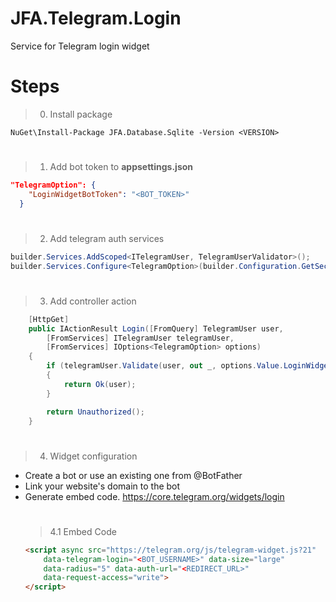# JFA.Telegram.Login
Service for Telegram login widget

# Steps
>0. Install package
```PM
NuGet\Install-Package JFA.Database.Sqlite -Version <VERSION>
```
#
>1. Add bot token to __appsettings.json__
```JSON
"TelegramOption": {
    "LoginWidgetBotToken": "<BOT_TOKEN>"
  }
```
#
>2. Add telegram auth services
```C#
builder.Services.AddScoped<ITelegramUser, TelegramUserValidator>();
builder.Services.Configure<TelegramOption>(builder.Configuration.GetSection(nameof(TelegramOption)));
```
#
>3. Add controller action
```C#
    [HttpGet]
    public IActionResult Login([FromQuery] TelegramUser user,
        [FromServices] ITelegramUser telegramUser,
        [FromServices] IOptions<TelegramOption> options)
    {
        if (telegramUser.Validate(user, out _, options.Value.LoginWidgetBotToken))
        {
            return Ok(user);
        }

        return Unauthorized();
    }
```
#
>4. Widget configuration
- Create a bot or use an existing one from @BotFather
- Link your website's domain to the bot
- Generate embed code. https://core.telegram.org/widgets/login
    #
    >4.1 Embed Code
    ```HTML
    <script async src="https://telegram.org/js/telegram-widget.js?21"
        data-telegram-login="<BOT_USERNAME>" data-size="large"
        data-radius="5" data-auth-url="<REDIRECT_URL>"
        data-request-access="write">
    </script>
    ```
